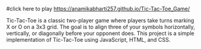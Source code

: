 #click here to play
https://anamikabharti257.github.io/Tic-Tac-Toe_Game/

Tic-Tac-Toe is a classic two-player game where players take turns marking X or O on a 3x3 grid. 
The goal is to align three of your symbols horizontally, vertically, or diagonally before your opponent does. 
This project is a simple implementation of Tic-Tac-Toe using JavaScript, HTML, and CSS.

